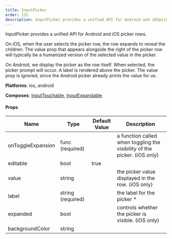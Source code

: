 ```yaml
---
title: InputPicker
order: 132
description: InputPicker provides a unified API for Android and iOSpicker rows.On iOS, when the user selects the picker row, the row expands toreveal the children. The value prop that appears alongsidethe right of the picker row will typically be a humanizedversion of the selected value in the picker.On Android, we display the picker as the row itself. Whenselected, the picker prompt will occur. A label isrendered above the picker. The value prop is ignored,since the Android picker already prints the value for us.@platform ios, android@composes InputTouchable, InputExpandable
---
```


InputPicker provides a unified API for Android and iOS
picker rows.

On iOS, when the user selects the picker row, the row expands to
reveal the children. The value prop that appears alongside
the right of the picker row will typically be a humanized
version of the selected value in the picker.

On Android, we display the picker as the row itself. When
selected, the picker prompt will occur. A label is
rendered above the picker. The value prop is ignored,
since the Android picker already prints the value for us.

__Platforms__:  ios, android
 
 __Composes__: [InputTouchable](elements.html#InputTouchable), [InputExpandable](elements.html#InputExpandable) 


#### Props
Name | Type | Default Value | Description
--- | --- | --- | --- 
onToggleExpansion | func  (required) |   | a function called when toggling the visibility of the picker. (iOS only)
editable | bool  | true | 
value | string  |   | the picker value displayed in the row. (iOS only)
label | string  (required) |   | the label for the picker *
expanded | bool  |   | controls whether the picker is visible. (iOS only)
backgroundColor | string  |   | 